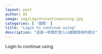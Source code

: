 ```yaml
---
layout: post
author: AI
image: img/Logintocontinueusing.jpg
categories: [ '國際' ]
title: "Login to continue using"
description: "這是一則關於登入以繼續使用的提示"
---
```

Login to continue using